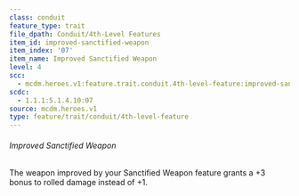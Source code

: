 ```yaml
---
class: conduit
feature_type: trait
file_dpath: Conduit/4th-Level Features
item_id: improved-sanctified-weapon
item_index: '07'
item_name: Improved Sanctified Weapon
level: 4
scc:
  - mcdm.heroes.v1:feature.trait.conduit.4th-level-feature:improved-sanctified-weapon
scdc:
  - 1.1.1:5.1.4.10:07
source: mcdm.heroes.v1
type: feature/trait/conduit/4th-level-feature
---
```


###### Improved Sanctified Weapon

The weapon improved by your Sanctified Weapon feature grants a +3 bonus to rolled damage instead of +1.
